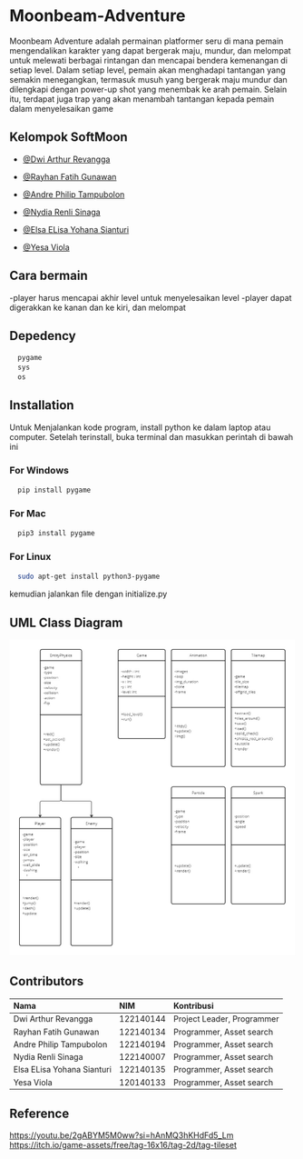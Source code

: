 # Moonbeam-Adventure

Moonbeam Adventure adalah permainan platformer seru di mana pemain mengendalikan karakter yang dapat bergerak maju, mundur, dan melompat untuk melewati berbagai rintangan dan mencapai bendera kemenangan di setiap level. Dalam setiap level, pemain akan menghadapi tantangan yang semakin menegangkan, termasuk musuh yang bergerak maju mundur dan dilengkapi dengan power-up shot yang menembak ke arah pemain. Selain itu, terdapat juga trap yang akan menambah tantangan kepada pemain dalam menyelesaikan game 

## Kelompok SoftMoon

- [@Dwi Arthur Revangga](https://github.com/dwiarthurrevangga)

- [@Rayhan Fatih Gunawan](https://github.com/Mad-Moon39)

- [@Andre Philip Tampubolon](https://github.com/Dreeept)

- [@Nydia Renli Sinaga](https://github.com/nydiarenli)

- [@Elsa ELisa Yohana Sianturi](https://github.com/elsaelisayohanasianturi09)

- [@Yesa Viola](https://github.com/yesa08)


## Cara bermain 
-player harus mencapai akhir level untuk menyelesaikan level
-player dapat digerakkan ke kanan dan ke kiri, dan melompat

## Depedency

```bash
  pygame
  sys
  os
```


## Installation

Untuk Menjalankan kode program, install python ke dalam laptop atau computer. Setelah terinstall, buka terminal dan masukkan perintah di bawah ini
### For Windows
```bash
  pip install pygame
```
### For Mac
```bash
  pip3 install pygame
```

### For Linux
```bash
  sudo apt-get install python3-pygame
```

 kemudian jalankan file dengan initialize.py

## UML Class Diagram 
![App Screenshot](./Aset/images/UML.jpg)

## Contributors



| Nama |  NIM     | Kontribusi                |
| :-------- | :------- | :------------------------- |
| Dwi Arthur Revangga | 122140144 | Project Leader, Programmer |
| Rayhan Fatih Gunawan | 122140134 | Programmer, Asset search  |
| Andre Philip Tampubolon | 122140194 | Programmer, Asset search   |
| Nydia Renli Sinaga | 122140007 | Programmer, Asset search |
| Elsa ELisa Yohana Sianturi | 122140135  | Programmer, Asset search |
| Yesa Viola | 120140133 | Programmer, Asset search |

## Reference
https://youtu.be/2gABYM5M0ww?si=hAnMQ3hKHdFd5_Lm
https://itch.io/game-assets/free/tag-16x16/tag-2d/tag-tileset
